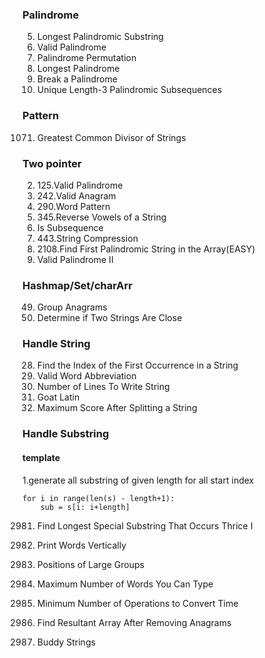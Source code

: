 ### Palindrome
5. Longest Palindromic Substring
125. Valid Palindrome
266. Palindrome Permutation
409. Longest Palindrome
1328. Break a Palindrome
1930. Unique Length-3 Palindromic Subsequences


### Pattern
1071. Greatest Common Divisor of Strings


### Two pointer
2. 125.Valid Palindrome
3. 242.Valid Anagram
4. 290.Word Pattern
5. 345.Reverse Vowels of a String
392. Is Subsequence
7. 443.String Compression
8. 2108.Find First Palindromic String in the Array(EASY)
680. Valid Palindrome II


### Hashmap/Set/charArr
49. Group Anagrams
1657. Determine if Two Strings Are Close


### Handle String
28. Find the Index of the First Occurrence in a String
408. Valid Word Abbreviation
806. Number of Lines To Write String
824. Goat Latin
1422. Maximum Score After Splitting a String


### Handle Substring
#### template 
1.generate all substring of given length for all start index 
```
for i in range(len(s) - length+1):
    sub = s[i: i+length]
```
2981. Find Longest Special Substring That Occurs Thrice I


1324. Print Words Vertically
830. Positions of Large Groups
1935. Maximum Number of Words You Can Type
2224. Minimum Number of Operations to Convert Time
2273. Find Resultant Array After Removing Anagrams
859. Buddy Strings



